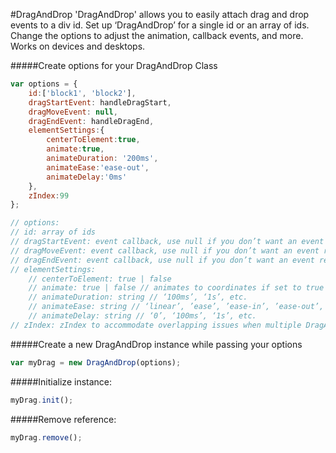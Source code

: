 #DragAndDrop
'DragAndDrop' allows you to easily attach drag and drop events to a div id. Set up ‘DragAndDrop’ for a single id or an array of ids. Change the options to adjust the animation, callback events, and more. Works on devices and desktops. 

#####Create options for your DragAndDrop Class
```javascript
var options = {
    id:['block1', 'block2'],
    dragStartEvent: handleDragStart,
    dragMoveEvent: null,
    dragEndEvent: handleDragEnd,
    elementSettings:{
        centerToElement:true,
        animate:true,
        animateDuration: '200ms',
        animateEase:'ease-out',
        animateDelay:'0ms'
    },
    zIndex:99
};

// options:
// id: array of ids
// dragStartEvent: event callback, use null if you don’t want an event returned
// dragMoveEvent: event callback, use null if you don’t want an event returned
// dragEndEvent: event callback, use null if you don’t want an event returned
// elementSettings:
    // centerToElement: true | false
    // animate: true | false // animates to coordinates if set to true
    // animateDuration: string // ‘100ms’, ‘1s’, etc.
    // animateEase: string // ‘linear’, ’ease’, ’ease-in’, ’ease-out’, ’ease-in-out’, ’step-start’, ’step-end’, ’steps(int,start|end)’, ’cubic-bezier(n,n,n,n)’, ’initial’, ’inherit’;
    // animateDelay: string // ‘0’, ‘100ms’, ‘1s’, etc.
// zIndex: zIndex to accommodate overlapping issues when multiple DragAndDrop ids used.
```

#####Create a new DragAndDrop instance while passing your options
```javascript
var myDrag = new DragAndDrop(options);
```

#####Initialize instance:
```javascript
myDrag.init();
```

#####Remove reference:
```javascript
myDrag.remove();